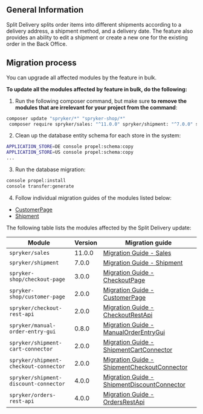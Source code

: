 ## General Information
Split Delivery splits order items into different shipments according to a delivery address, a shipment method, and a delivery date. The feature also provides an ability to edit a shipment or create a new one for the existing order in the Back Office.

## Migration process
You can upgrade all affected modules by the feature in bulk.

**To update all the modules  affected by feature in bulk, do the following:**
1. Run the following composer command, but make sure **to remove the modules that are irrelevant for your project from the command**:

```bash
composer update "spryker/*" "spryker-shop/*"
 composer require spryker/sales: "^11.0.0" spryker/shipment: "^7.0.0" spryker-shop/checkout-page: "^3.0.0" spryker-shop/customer-page: "^2.0.0" spryker/checkout-rest-api: "^2.0.0" spryker/manual-order-entry-gui:"^0.8.0" spryker/shipment-cart-connector:"^2.0.0" spryker/shipment-checkout-connector:"^2.0.0" spryker/shipment-discount-connector:"^4.0.0" spryker/orders-rest-api: "^4.0.0" --update-with-dependencies
```

2. Clean up the database entity schema for each store in the system:

```bash
APPLICATION_STORE=DE console propel:schema:copy
APPLICATION_STORE=US console propel:schema:copy
...
```

3. Run the database migration:

```bash
console propel:install
console transfer:generate
```

4. Follow individual migration guides of the modules listed below:
* [CustomerPage](https://documentation.spryker.com/v4/docs/mg-customerpage) 
* [Shipment](https://documentation.spryker.com/v4/docs/mg-shipment#upgrading-from-version-6---to-version-7-0-0)

The following table lists the modules affected by the Split Delivery update:

| Module | Version | Migration guide |
| --- | --- | --- |
| `spryker/sales` | 11.0.0 | [Migration Guide - Sales](https://documentation.spryker.com/v4/docs/mg-sales#upgrading-from-version-10---to-version-11-0-0) |
| `spryker/shipment` | 7.0.0 | [Migration Guide - Shipment](https://documentation.spryker.com/v4/docs/mg-shipment#upgrading-from-version-6---to-version-7-0-0) |
| `spryker-shop/checkout-page` | 3.0.0 | [Migration Guide - CheckoutPage](https://documentation.spryker.com/v4/docs/mg-checkout-page#upgrading-from-version-2---to-version-3-0-0) |
| `spryker-shop/customer-page` | 2.0.0 | [Migration Guide - CustomerPage](https://documentation.spryker.com/v4/docs/mg-customerpage) |
| `spryker/checkout-rest-api` | 2.0.0 | [Migration Guide - CheckoutRestApi](https://documentation.spryker.com/v4/docs/mg-checkoutrestapi) |
| `spryker/manual-order-entry-gui` | 0.8.0 | [Migration Guide - ManualOrderEntryGui](https://documentation.spryker.com/v4/docs/mg-manual-order-entry-gui#upgrading-from-version-0-7---to-version-0-8-0) |
| `spryker/shipment-cart-connector` | 2.0.0 | [Migration Guide - ShipmentCartConnector](https://documentation.spryker.com/v4/docs/mg-shipment-cart-connector#upgrading-from-version-1-0---to-version-2-0-0)  |
| `spryker/shipment-сheckout-сonnector` | 2.0.0 | [Migration Guide - ShipmentCheckoutConnector](https://documentation.spryker.com/v4/docs/mg-shipment-checkout-connector#upgrading-from-version-1-0---to-version-2-0-0) |
| `spryker/shipment-discount-connector` | 4.0.0 | [Migration Guide - ShipmentDiscountConnector](https://documentation.spryker.com/v4/docs/mg-shipment-discount-connector#upgrading-from-version-3-0---version-to-4-0-0) |
| `spryker/orders-rest-api` | 4.0.0 | [Migration Guide - OrdersRestApi](https://documentation.spryker.com/v4/docs/mg-ordersrestapi#upgrading-from-version-3-0---to-version-4-0-0) |

<!-- Last review date: Sep 12, 2019 --by Tamás Nyulas, Yuliia Boiko-->